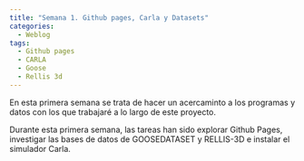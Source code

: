 ```yaml
---
title: "Semana 1. Github pages, Carla y Datasets"
categories:
  - Weblog
tags:
  - Github pages
  - CARLA
  - Goose
  - Rellis 3d
---
```


En esta primera semana se trata de hacer un acercaminto a los programas y datos con los que trabajaré a lo largo de este proyecto.

Durante esta primera semana, las tareas han sido explorar Github Pages, investigar las bases de datos de GOOSEDATASET y RELLIS-3D e instalar el simulador Carla.

 




